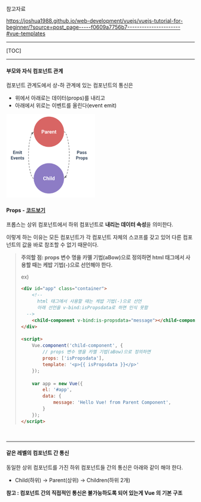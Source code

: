 참고자료

https://joshua1988.github.io/web-development/vuejs/vuejs-tutorial-for-beginner/?source=post_page-----f0609a7756b7----------------------#vue-templates

---

[TOC]

---

#### 부모와 자식 컴포넌트 관계

컴포넌트 관계도에서 상-하 관계에 있는 컴포넌트의 통신은

- 위에서 아래로는 데이터(props)를 내리고
- 아래에서 위로는 이벤트를 올린다(event emit)

![1567063035366](assets/1567063035366.png)

#### Props - [코드보기]()

프롭스는 상위 컴포넌트에서 하위 컴포넌트로 **내리는 데이터 속성**을 의미한다. 

이렇게 하는 이유는 모든 컴포넌트가 각 컴포넌트 자체의 스코프를 갖고 있어 다른 컴포넌트의 값을 바로 참조할 수 없기 때문이다.

> **주의할 점: props 변수 명을 카멜 기법(aBow)으로 정의하면 html 태그에서 사용할 때는 케밥 기법(-)으로 선언해야 한다.**
>
> ex)
>
> ```html
> <div id="app" class="container">
>     <!--  
> 		html 태그에서 사용할 때는 케밥 기법(-)으로 선언 
> 		아래 선언을 v-bind:isPropsdata로 하면 인식 못함
> 	-->
>     <child-component v-bind:is-propsdata="message"></child-component>
> </div>
> 
> <script>
>     Vue.component('child-component', {
>         // props 변수 명을 카멜 기법(aBow)으로 정의하면
>         props: ['isPropsdata'],
>         template: '<p>{{ isPropsdata }}</p>'
>     });
> 
>     var app = new Vue({
>         el: '#app',
>         data: {
>             message: 'Hello Vue! from Parent Component',
>         }
>     });
> </script>
> ```

<br>

---

#### 같은 레벨의 컴포넌트 간 통신

동일한 상위 컴포넌트를 가진 하위 컴포넌트들 간의 통신은 아래와 같이 해야 한다.

- Child(하위) -> Parent(상위) -> Children(하위 2개)

**참고 : 컴포넌트 간의 직접적인 통신은 불가능하도록 되어 있는게 Vue 의 기본 구조**

























